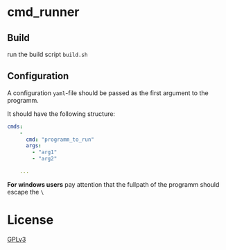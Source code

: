 # cmd_runner

## Build
run the build script `build.sh`

## Configuration
A configuration `yaml`-file should be passed as the first argument to the programm.

It should have the following structure:

```yaml
cmds:
    - 
      cmd: "programm_to_run"
      args:
        - "arg1"
        - "arg2"

    ...
```

**For windows users** pay attention that the fullpath of the programm should escape the `\`

# License
[GPLv3](LICENSE)